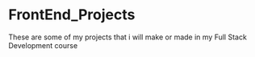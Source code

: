 # FrontEnd_Projects
These are some of my projects that i will make or made in my Full Stack Development course 
